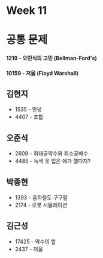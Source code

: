 # Week 11


# 공통 문제
#### 1219 - 오민식의 고민 (Bellman-Ford's)
#### 10159 - 저울 (Floyd Warshall)


## 김현지
* 1535 - 안녕
* 4407 - 조합

## 오준석
* 2609 - 최대공약수와 최소공배수
* 4485 - 녹색 옷 입은 애가 젤다지?

## 박종현
* 1393 - 음하철도 구구팔
* 2174 - 로봇 시뮬레이션

## 김근성
* 17425 - 약수의 합
* 2437 - 저울
